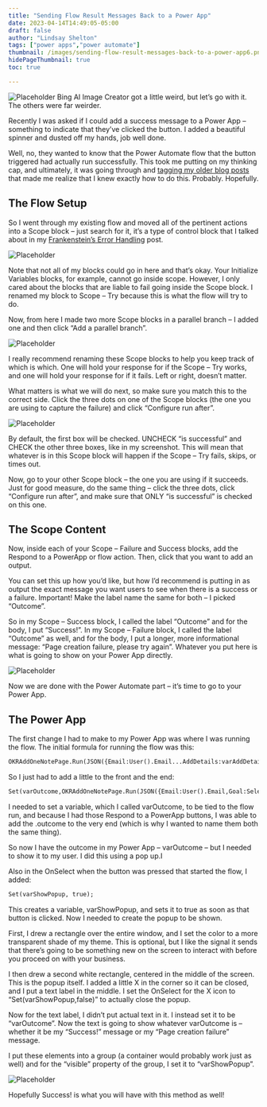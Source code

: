```yaml
---
title: "Sending Flow Result Messages Back to a Power App"
date: 2023-04-14T14:49:05-05:00
draft: false
author: "Lindsay Shelton"
tags: ["power apps","power automate"]
thumbnail: /images/sending-flow-result-messages-back-to-a-power-app6.png
hidePageThumbnail: true
toc: true

---
```


![Placeholder](/images/sending-flow-result-messages-back-to-a-power-app1.png)
Bing AI Image Creator got a little weird, but let’s go with it. The others were far weirder.

Recently I was asked if I could add a success message to a Power App – something to indicate that they’ve clicked the button. I added a beautiful spinner and dusted off my hands, job well done.

Well, no, they wanted to know that the Power Automate flow that the button triggered had actually run successfully. This took me putting on my thinking cap, and ultimately, it was going through and <a href="https://lindsaytshelton.com/2023/01/26/frankensteins-monster-error-handling-for-power-automate-cloud-flows/">tagging my older blog posts</a> that made me realize that I knew exactly how to do this. Probably. Hopefully.

## The Flow Setup
So I went through my existing flow and moved all of the pertinent actions into a Scope block – just search for it, it’s a type of control block that I talked about in my <a href="https://lindsaytshelton.com/2023/01/26/frankensteins-monster-error-handling-for-power-automate-cloud-flows/">Frankenstein’s Error Handling</a> post.

![Placeholder](/images/sending-flow-result-messages-back-to-a-power-app2.png)

Note that not all of my blocks could go in here and that’s okay. Your Initialize Variables blocks, for example, cannot go inside scope. However, I only cared about the blocks that are liable to fail going inside the Scope block. I renamed my block to Scope – Try because this is what the flow will try to do.

Now, from here I made two more Scope blocks in a parallel branch – I added one and then click “Add a parallel branch”.

![Placeholder](/images/sending-flow-result-messages-back-to-a-power-app3.png)

I really recommend renaming these Scope blocks to help you keep track of which is which. One will hold your response for if the Scope – Try works, and one will hold your response for if it fails. Left or right, doesn’t matter.

What matters is what we will do next, so make sure you match this to the correct side. Click the three dots on one of the Scope blocks (the one you are using to capture the failure) and click “Configure run after”.

![Placeholder](/images/sending-flow-result-messages-back-to-a-power-app4.png)

By default, the first box will be checked. UNCHECK “is successful” and CHECK the other three boxes, like in my screenshot. This will mean that whatever is in this Scope block will happen if the Scope – Try fails, skips, or times out.

Now, go to your other Scope block – the one you are using if it succeeds. Just for good measure, do the same thing – click the three dots, click “Configure run after”, and make sure that ONLY “is successful” is checked on this one.

## The Scope Content
Now, inside each of your Scope – Failure and Success blocks, add the Respond to a PowerApp or flow action. Then, click that you want to add an output.

You can set this up how you’d like, but how I’d recommend is putting in as output the exact message you want users to see when there is a success or a failure. Important! Make the label name the same for both – I picked “Outcome”.

So in my Scope – Success block, I called the label “Outcome” and for the body, I put “Success!”. In my Scope – Failure block, I called the label “Outcome” as well, and for the body, I put a longer, more informational message: “Page creation failure, please try again”. Whatever you put here is what is going to show on your Power App directly.

![Placeholder](/images/sending-flow-result-messages-back-to-a-power-app5.png)

Now we are done with the Power Automate part – it’s time to go to your Power App.

## The Power App
The first change I had to make to my Power App was where I was running the flow. The initial formula for running the flow was this:

```html
OKRAddOneNotePage.Run(JSON({Email:User().Email...AddDetails:varAddDetails},JSONFormat.Compact));
````

So I just had to add a little to the front and the end:

```html
Set(varOutcome,OKRAddOneNotePage.Run(JSON({Email:User().Email,Goal:SelectedGoal.Text,KR:Title4.Text,Manager:varManager,AddDetails:varAddDetails},JSONFormat.Compact)).outcome);
````

I needed to set a variable, which I called varOutcome, to be tied to the flow run, and because I had those Respond to a PowerApp buttons, I was able to add the .outcome to the very end (which is why I wanted to name them both the same thing).

So now I have the outcome in my Power App – varOutcome – but I needed to show it to my user. I did this using a pop up.I

Also in the OnSelect when the button was pressed that started the flow, I added:

```html
Set(varShowPopup, true);
````

This creates a variable, varShowPopup, and sets it to true as soon as that button is clicked. Now I needed to create the popup to be shown.

First, I drew a rectangle over the entire window, and I set the color to a more transparent shade of my theme. This is optional, but I like the signal it sends that there’s going to be something new on the screen to interact with before you proceed on with your business.

I then drew a second white rectangle, centered in the middle of the screen. This is the popup itself. I added a little X in the corner so it can be closed, and I put a text label in the middle. I set the OnSelect for the X icon to “Set(varShowPopup,false)” to actually close the popup.

Now for the text label, I didn’t put actual text in it. I instead set it to be “varOutcome”. Now the text is going to show whatever varOutcome is – whether it be my “Success!” message or my “Page creation failure” message.

I put these elements into a group (a container would probably work just as well) and for the “visible” property of the group, I set it to “varShowPopup”.

![Placeholder](/images/sending-flow-result-messages-back-to-a-power-app6.png)

Hopefully Success! is what you will have with this method as well!

<!-- Google tag (gtag.js) -->
<script async src="https://www.googletagmanager.com/gtag/js?id=G-CN3PDT3T20"></script>
<script>
  window.dataLayer = window.dataLayer || [];
  function gtag(){dataLayer.push(arguments);}
  gtag('js', new Date());

  gtag('config', 'G-CN3PDT3T20');
</script>